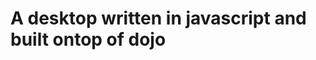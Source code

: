 A desktop written in javascript and built ontop of dojo
=======================================================



